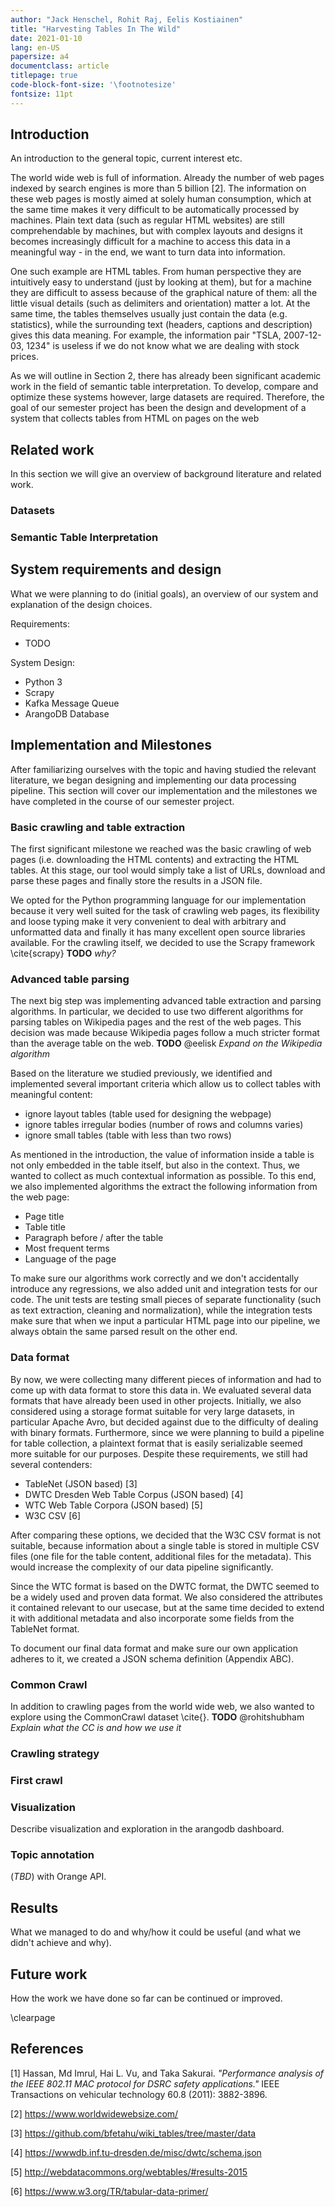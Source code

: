 ```yaml
---
author: "Jack Henschel, Rohit Raj, Eelis Kostiainen"
title: "Harvesting Tables In The Wild"
date: 2021-01-10
lang: en-US
papersize: a4
documentclass: article
titlepage: true
code-block-font-size: '\footnotesize'
fontsize: 11pt
---
```


## Introduction

An introduction to the general topic, current interest etc.

The world wide web is full of information. Already the number of web pages indexed by search engines is more than 5 billion [2].
The information on these web pages is mostly aimed at solely human consumption, which at the same time makes it very difficult to be automatically processed by machines.
Plain text data (such as regular HTML websites) are still comprehendable by machines, but with complex layouts and designs it becomes increasingly difficult for a machine to access this data in a meaningful way - in the end, we want to turn data into information.

One such example are HTML tables. From human perspective they are intuitively easy to understand (just by looking at them), but for a machine they are difficult to assess because of the graphical nature of them: all the little visual details (such as delimiters and orientation) matter a lot.
At the same time, the tables themselves usually just contain the data (e.g. statistics), while the surrounding text (headers, captions and description) gives this data meaning.
For example, the information pair "TSLA, 2007-12-03, 1234" is useless if we do not know what we are dealing with stock prices.

As we will outline in Section 2, there has already been significant academic work in the field of semantic table interpretation.
To develop, compare and optimize these systems however, large datasets are required.
Therefore, the goal of our semester project has been the design and development of a system that collects tables
from HTML on pages on the web

## Related work

In this section we will give an overview of background literature and related work.

### Datasets

### Semantic Table Interpretation


## System requirements and design

What we were planning to do (initial goals), an overview of our system and explanation of the design choices.

Requirements:

* TODO

System Design:

* Python 3
* Scrapy
* Kafka Message Queue
* ArangoDB Database

## Implementation and Milestones

After familiarizing ourselves with the topic and having studied the relevant literature, we began designing and implementing our data processing pipeline.
This section will cover our implementation and the milestones we have completed in the course of our semester project.
<!-- Specific implementation details and design choices will be expanded in the following sections. -->

### Basic crawling and table extraction

The first significant milestone we reached was the basic crawling of web pages (i.e. downloading the HTML contents) and extracting the HTML tables.
At this stage, our tool would simply take a list of URLs, download and parse these pages and finally store the results in a JSON file.

We opted for the Python programming language for our implementation because it very well suited for the task of crawling web pages, its flexibility and loose typing make it very convenient to deal with arbitrary and unformatted data and finally it has many excellent open source libraries available.
For the crawling itself, we decided to use the Scrapy framework \cite{scrapy} **TODO** *why?*

### Advanced table parsing

The next big step was implementing advanced table extraction and parsing algorithms.
In particular, we decided to use two different algorithms for parsing tables on Wikipedia pages and the rest of the web pages.
This decision was made because Wikipedia pages follow a much stricter format than the average table on the web.
**TODO** @eelisk *Expand on the Wikipedia algorithm*

Based on the literature we studied previously, we identified and implemented several important criteria which allow us to collect tables with meaningful content:

* ignore layout tables (table used for designing the webpage)
* ignore tables irregular bodies (number of rows and columns varies)
* ignore small tables (table with less than two rows)

As mentioned in the introduction, the value of information inside a table is not only embedded in the table itself, but also in the context.
Thus, we wanted to collect as much contextual information as possible.
To this end, we also implemented algorithms the extract the following information from the web page:

* Page title
* Table title
* Paragraph before / after the table
* Most frequent terms
* Language of the page

To make sure our algorithms work correctly and we don't accidentally introduce any regressions, we also added unit and integration tests for our code.
The unit tests are testing small pieces of separate functionality (such as text extraction, cleaning and normalization), while the integration tests make sure that when we input a particular HTML page into our pipeline, we always obtain the same parsed result on the other end.

### Data format

By now, we were collecting many different pieces of information and had to come up with data format to store this data in.
We evaluated several data formats that have already been used in other projects.
Initially, we also considered using a storage format suitable for very large datasets, in particular Apache Avro, but decided against due to the difficulty of dealing with binary formats.
Furthermore, since we were planning to build a pipeline for table collection, a plaintext format that is easily serializable seemed more suitable for our purposes.
Despite these requirements, we still had several contenders:

* TableNet (JSON based) [3]
* DWTC Dresden Web Table Corpus (JSON based) [4]
* WTC Web Table Corpora (JSON based) [5]
* W3C CSV [6]

After comparing these options, we decided that the W3C CSV format is not suitable, because information about a single table is stored in multiple CSV files (one file for the table content, additional files for the metadata).
This would increase the complexity of our data pipeline significantly.

Since the WTC format is based on the DWTC format, the DWTC seemed to be a widely used and proven data format.
We also considered the attributes it contained relevant to our usecase, but at the same time decided to extend it with additional metadata and also incorporate some fields from the TableNet format.

To document our final data format and make sure our own application adheres to it, we created a JSON schema definition (Appendix ABC).

### Common Crawl

In addition to crawling pages from the world wide web, we also wanted to explore using the CommonCrawl dataset \cite{}.
**TODO** @rohitshubham *Explain what the CC is and how we use it*

### Crawling strategy

### First crawl

### Visualization

Describe visualization and exploration in the arangodb dashboard.

### Topic annotation

(*TBD*) with Orange API.

## Results

What we managed to do and why/how it could be useful (and what we didn't achieve and why).

## Future work

How the work we have done so far can be continued or improved.

\clearpage

## References

[1] Hassan, Md Imrul, Hai L. Vu, and Taka Sakurai. *"Performance analysis of the IEEE 802.11 MAC protocol for DSRC safety applications."* IEEE Transactions on vehicular technology 60.8 (2011): 3882-3896.

[2] https://www.worldwidewebsize.com/

[3] https://github.com/bfetahu/wiki_tables/tree/master/data

[4] https://wwwdb.inf.tu-dresden.de/misc/dwtc/schema.json

[5] http://webdatacommons.org/webtables/#results-2015

[6] https://www.w3.org/TR/tabular-data-primer/
